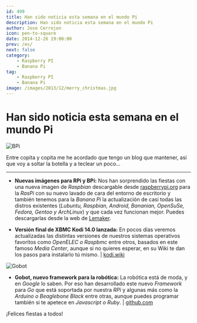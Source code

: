 ```yaml
---
id: 499
title: Han sido noticia esta semana en el mundo Pi
description: Han sido noticia esta semana en el mundo Pi
author: Jose Cerrejon
icon: pen-to-square
date: 2014-12-26 19:00:00
prev: /es/
next: false
category:
    - Raspberry PI
    - Banana Pi
tag:
    - Raspberry PI
    - Banana Pi
image: /images/2013/12/merry_christmas.jpg
---
```


# Han sido noticia esta semana en el mundo Pi

![BPi](/images/2013/12/merry_christmas.jpg)

Entre copita y copita me he acordado que tengo un blog que mantener, así que voy a soltar la botella y a teclear un poco...

---

-   **Nuevas imágenes para RPi y BPi:** Nos han sorprendido las fiestas con una nueva imagen de _Raspbian_ descargable desde [raspberrypi.org](https://www.raspberrypi.org/downloads/) para la _RasPi_ con su nuevo lavado de cara del entorno de escritorio y también tenemos para la _Banana Pi_ la actualización de casi todas las distros existentes (_Lubuntu, Raspbian, Android, Bananian, OpenSuSe, Fedora, Gentoo y ArchLinux_) y que cada vez funcionan mejor. Puedes descargarlas desde la web de [Lemaker](https://www.lemaker.org/resources/9-38/image_files.html).

-   **Versión final de XBMC Kodi 14.0 lanzada:** En pocos días veremos actualizadas las distintas versiones de nuestros sistemas operativos favoritos como _OpenELEC o Raspbmc_ entre otros, basados en este famoso _Media Center_, aunque si no quieres esperar, en su Wiki te dan los pasos para instalarlo tú mismo. | [kodi.wiki](https://kodi.wiki/view/Raspberry_Pi)

![Gobot](/images/2014/12/Gobot.png)

-   **Gobot, nuevo framework para la robótica:** La robótica está de moda, y en _Google_ lo saben. Por eso han desarrollado este nuevo _Framework_ para _Go_ que está soportada por nuestra _RPi_ y algunas más como la _Arduino o Beaglebone Black_ entre otras, aunque puedes programar también si te apetece en _Javascript o Ruby_. | [github.com](https://github.com/hybridgroup/gobot/)

¡Felices fiestas a todos!
